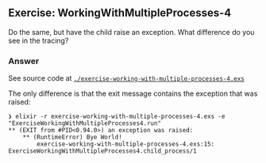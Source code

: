 ## Exercise: WorkingWithMultipleProcesses-4

Do the same, but have the child raise an exception. What difference do you see in the tracing?

### Answer

See source code at [`./exercise-working-with-multiple-processes-4.exs`](./exercise-working-with-multiple-processes-4.exs)

The only difference is that the exit message contains the exception that was raised:
```
❯ elixir -r exercise-working-with-multiple-processes-4.exs -e "ExerciseWorkingWithMultipleProcesses4.run"
** (EXIT from #PID<0.94.0>) an exception was raised:
    ** (RuntimeError) Bye World!
        exercise-working-with-multiple-processes-4.exs:15: ExerciseWorkingWithMultipleProcesses4.child_process/1
```
